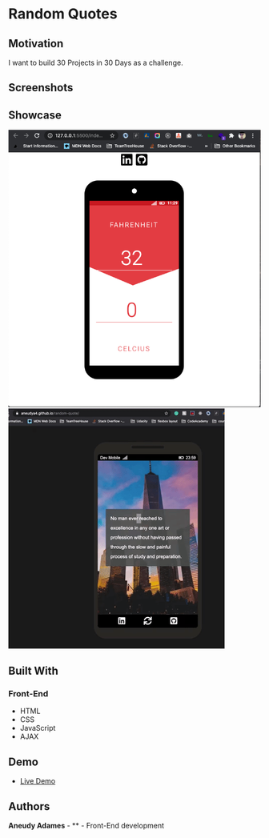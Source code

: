 # Random Quotes

## Motivation

I want to build 30 Projects in 30 Days as a challenge.

## Screenshots

## Showcase

![app](screenshots/landing.png)
![liveApp](screenshots/giphy.gif)

## Built With

### Front-End

- HTML
- CSS
- JavaScript
- AJAX

## Demo

- [Live Demo](https://aneudya4.github.io/random-quote)

## Authors

**Aneudy Adames** - \*\* - Front-End development
